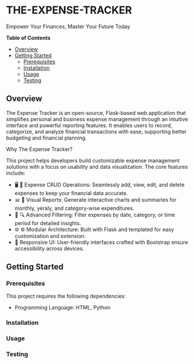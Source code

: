 # **THE-EXPENSE-TRACKER**
Empower Your Finances, Master Your Future Today

**Table of Contents**
+ [Overview](#overview)
+ [Getting Started](#getting-started)
  + [Prerequisites](#prerequisites)
  + [Installation](#installation)
  + [Usage](#usage)
  + [Testing](#testing)

## **Overview** 
The Expense Tracker is an open-source, Flask-based web application that simplifies personal and business expense management through an intuitive interface and powerful reporting features. It enables users to record, categorize, and analyze financial transactions with ease, supporting better budgeting and financial planning.

Why The Expense Tracker?

This project helps developers build customizable expense management solutions with a focus on usability and data visualization. The core features include:
- 🖥️ 🧾 Expense CRUD Operations: Seamlessly add, view, edit, and delete expenses to keep your financial data accurate.
- 📊 🎨 Visual Reports: Generate interactive charts and summaries for monthly, yeraly, and category-wise expenditures.
- 📅 🔍 Advanced Filtering: Filter expenses by date, category, or time period for detailed insights.
- 🌐 ⚙️ Modular Architecture: Built with Flask and templated for easy customization and extension.
- 📱 Responsive UI: User-friendly interfaces crafted with Bootstrap ensure accessibility across devices.

## **Getting Started**
### **Prerequisites**
This project requires the following dependencies:
- Programming Language: HTML, Python

### **Installation**

### **Usage**

### **Testing**